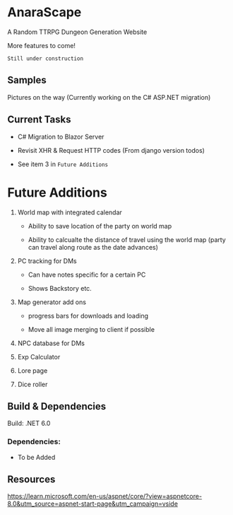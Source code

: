 # AnaraScape
A Random TTRPG Dungeon Generation Website

More features to come!

`Still under construction`

## Samples

Pictures on the way (Currently working on the C# ASP.NET migration)

## Current Tasks

- C# Migration to Blazor Server

- Revisit XHR & Request HTTP codes (From django version todos)

- See item 3 in `Future Additions`

# Future Additions

1. World map with integrated calendar

    - Ability to save location of the party on world map

    - Ability to calcualte the distance of travel using the world map (party can travel along route as the date advances)

2. PC tracking for DMs

    - Can have notes specific for a certain PC

    - Shows Backstory etc.

3. Map generator add ons

    - progress bars for downloads and loading

    - Move all image merging to client if possible

4. NPC database for DMs

5. Exp Calculator

6. Lore page

7. Dice roller


## Build & Dependencies
 Build: .NET 6.0

### Dependencies:

- To be Added 

## Resources 

https://learn.microsoft.com/en-us/aspnet/core/?view=aspnetcore-8.0&utm_source=aspnet-start-page&utm_campaign=vside